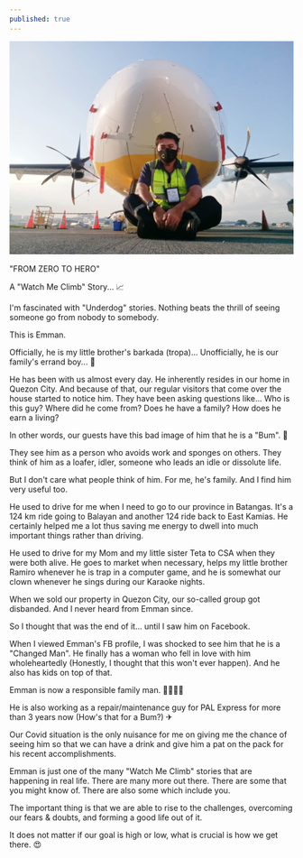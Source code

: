 ```yaml
---
published: true
---
```

![Zero](/images/Emman.jpg)

"FROM ZERO TO HERO"

A "Watch Me Climb" Story... 📈

I'm fascinated with "Underdog" stories.
Nothing beats the thrill of seeing someone go from nobody to somebody.

This is Emman.

Officially, he is my little brother's barkada (tropa)...
Unofficially, he is our family's errand boy... 🛒

He has been with us almost every day. He inherently resides in our home in Quezon City.
And because of that, our regular visitors that come over the house started to notice him.
They have been asking questions like...
Who is this guy? Where did he come from?
Does he have a family? How does he earn a living?

In other words, our guests have this bad image of him that he is a "Bum". 🧔

They see him as a person who avoids work and sponges on others.
They think of him as a loafer, idler, someone who leads an idle or dissolute life.

But I don't care what people think of him. For me, he's family.
And I find him very useful too.

He used to drive for me when I need to go to our province in Batangas.
It's a 124 km ride going to Balayan and another 124 ride back to East Kamias. He certainly helped me a lot thus saving me energy to dwell into much important things rather than driving.

He used to drive for my Mom and my little sister Teta to CSA when they were both alive.
He goes to market when necessary, helps my little brother Ramiro whenever he is trap in a computer game, and he is somewhat our clown whenever he sings during our Karaoke nights.

When we sold our property in Quezon City, our so-called group got disbanded. And I never heard from Emman since.

So I thought that was the end of it... until I saw him on Facebook.

When I viewed Emman's FB profile, I was shocked to see him that he is a "Changed Man".
He finally has a woman who fell in love with him wholeheartedly (Honestly, I thought that this won't ever happen).
And he also has kids on top of that.

Emman is now a responsible family man. 👨‍👩‍👦‍👦

He is also working as a repair/maintenance guy for PAL Express for more than 3 years now (How's that for a Bum?) ✈

Our Covid situation is the only nuisance for me on giving me the chance of seeing him so that we can have a drink and give him a pat on the pack for his recent accomplishments.

Emman is just one of the many "Watch Me Climb" stories that are happening in real life.
There are many more out there. There are some that you might know of.
There are also some which include you.

The important thing is that we are able to rise to the challenges, overcoming our fears & doubts, and forming a good life out of it.

It does not matter if our goal is high or low, what is crucial is how we get there. 😍